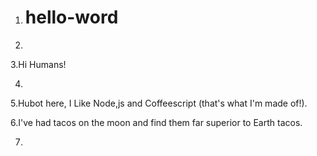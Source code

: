 1. # hello-word

2.

3.Hi Humans!

4.

5.Hubot here, I Like Node,js and Coffeescript (that's what I'm made of!).
  
6.I've had tacos on the moon and find them far superior to Earth tacos.
 
7.
